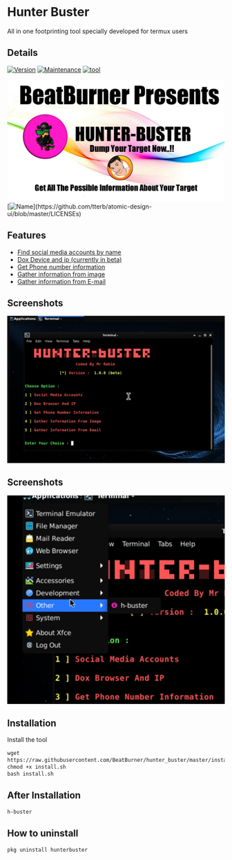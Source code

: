 
# Hunter Buster

All in one footprinting tool specially developed for termux users


## Details

[![Version](https://img.shields.io/badge/Version-Beta-yellowgreen)](https://github.com/tterb/atomic-design-ui/blob/master/LICENSEs)
[![Maintenance](https://img.shields.io/badge/Maintained-Yes-red)](https://opensource.org/licenses/)
[![tool](https://img.shields.io/badge/Tool-hbuster-blue)](http://www.gnu.org/licenses/agpl-3.0)

  
![Logo](https://github.com/BeatBurner/hunter_buster/blob/master/20210716_211401.jpg)
[![Name](https://img.shields.io/badge/Mr%20-Rahim-green?style=for-the-badge&logo=appveyor?)](https://github.com/tterb/atomic-design-ui/blob/master/LICENSEs)
## Features

 - [Find social media accounts by name](https://techyinfo.tech)
 - [Dox Device and ip (currently in beta)](https://techyinfi.tech)
 - [Get Phone number information](https://Techyinfo.tech)
 - [Gather information from image](https://Techyinfo.tech)
 - [Gather information from E-mail](https://Techyinfo.tech)

  
## Screenshots

![App Screenshot](https://github.com/BeatBurner/hunter_buster/blob/master/look.jpg)



## Screenshots

![App Screenshot](https://github.com/BeatBurner/hunter_buster/blob/master/appmenu.jpg)

  
## Installation

Install the tool

```cd $HOME
wget https://raw.githubusercontent.com/BeatBurner/hunter_buster/master/install.sh
chmod +x install.sh
bash install.sh
```
 ## After Installation
```
h-buster
```
## How to uninstall
```
pkg uninstall hunterbuster
```

